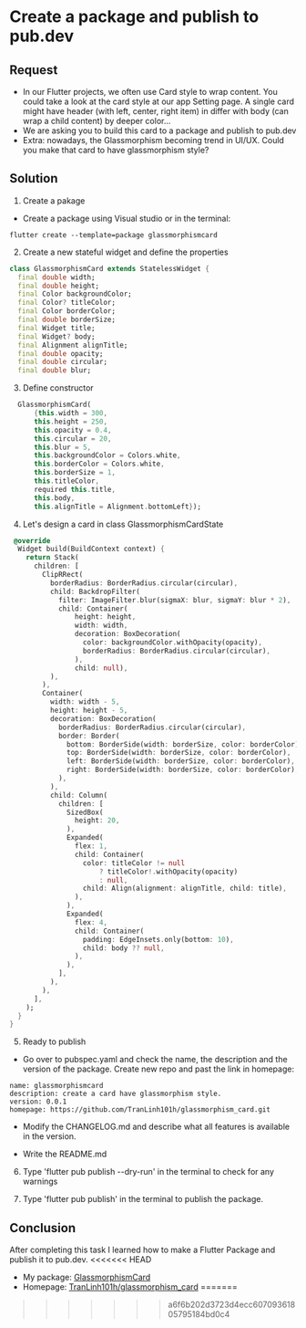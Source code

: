 # Create a package and publish to pub.dev

## Request

- In our Flutter projects, we often use Card style to wrap content. You could take a look at the card style at our app Setting page. A single card might have header (with left, center, right item) in differ with body (can wrap a child content) by deeper color...
- We are asking you to build this card to a package and publish to pub.dev
- Extra: nowadays, the Glassmorphism becoming trend in UI/UX. Could you make that card to have glassmorphism style?

## Solution

1. Create a pakage

- Create a package using Visual studio or in the terminal:

```
flutter create --template=package glassmorphismcard
```

2. Create a new stateful widget and define the properties

```dart
class GlassmorphismCard extends StatelessWidget {
  final double width;
  final double height;
  final Color backgroundColor;
  final Color? titleColor;
  final Color borderColor;
  final double borderSize;
  final Widget title;
  final Widget? body;
  final Alignment alignTitle;
  final double opacity;
  final double circular;
  final double blur;

```
3. Define constructor

```dart
  GlassmorphismCard(
      {this.width = 300,
      this.height = 250,
      this.opacity = 0.4,
      this.circular = 20,
      this.blur = 5,
      this.backgroundColor = Colors.white,
      this.borderColor = Colors.white,
      this.borderSize = 1,
      this.titleColor,
      required this.title,
      this.body,
      this.alignTitle = Alignment.bottomLeft});
```

4. Let's design a card in class GlassmorphismCardState

```dart
 @override
  Widget build(BuildContext context) {
    return Stack(
      children: [
        ClipRRect(
          borderRadius: BorderRadius.circular(circular),
          child: BackdropFilter(
            filter: ImageFilter.blur(sigmaX: blur, sigmaY: blur * 2),
            child: Container(
                height: height,
                width: width,
                decoration: BoxDecoration(
                  color: backgroundColor.withOpacity(opacity),
                  borderRadius: BorderRadius.circular(circular),
                ),
                child: null),
          ),
        ),
        Container(
          width: width - 5,
          height: height - 5,
          decoration: BoxDecoration(
            borderRadius: BorderRadius.circular(circular),
            border: Border(
              bottom: BorderSide(width: borderSize, color: borderColor),
              top: BorderSide(width: borderSize, color: borderColor),
              left: BorderSide(width: borderSize, color: borderColor),
              right: BorderSide(width: borderSize, color: borderColor),
            ),
          ),
          child: Column(
            children: [
              SizedBox(
                height: 20,
              ),
              Expanded(
                flex: 1,
                child: Container(
                  color: titleColor != null
                      ? titleColor!.withOpacity(opacity)
                      : null,
                  child: Align(alignment: alignTitle, child: title),
                ),
              ),
              Expanded(
                flex: 4,
                child: Container(
                  padding: EdgeInsets.only(bottom: 10),
                  child: body ?? null,
                ),
              ),
            ],
          ),
        ),
      ],
    );
  }
}

```

5. Ready to publish

- Go over to pubspec.yaml and check the name, the description and the version of the package. Create new repo and past the link in homepage:

```
name: glassmorphismcard
description: create a card have glassmorphism style.
version: 0.0.1
homepage: https://github.com/TranLinh101h/glassmorphism_card.git
```

- Modify the CHANGELOG.md and describe what all features is available in the version.

- Write the README.md

6. Type 'flutter pub publish --dry-run' in the terminal to check for any warnings

7. Type 'flutter pub publish' in the terminal to publish the package.

## Conclusion

After completing this task I learned how to make a Flutter Package and publish it to pub.dev.
<<<<<<< HEAD

- My package: [GlassmorphismCard](https://pub.dev/packages/glassmorphismcard)
- Homepage: [TranLinh101h/glassmorphism_card](https://github.com/TranLinh101h/glassmorphism_card.git)
=======
>>>>>>> a6f6b202d3723d4ecc60709361805795184bd0c4
